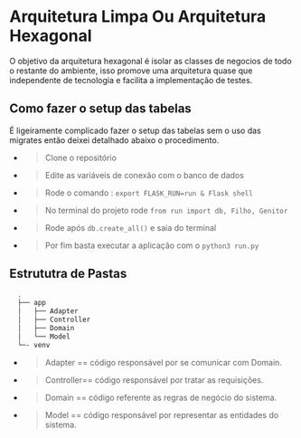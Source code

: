 # Arquitetura Limpa Ou Arquitetura Hexagonal

O objetivo da arquitetura hexagonal é isolar as classes de negocios de todo o restante do ambiente, isso promove uma arquitetura quase que independente de tecnologia e facilita a implementação de testes.

## Como fazer o setup das tabelas
É ligeiramente complicado fazer o setup das tabelas sem o uso das migrates então deixei detalhado abaixo o procedimento.

- > Clone o repositório
- > Edite as variáveis de conexão com o banco de dados 
- > Rode o comando : `export FLASK_RUN=run & Flask shell `
- > No terminal do projeto rode `from run import db, Filho, Genitor`
- > Rode após `db.create_all()` e saia do terminal
- > Por fim basta executar a aplicação com o `python3 run.py`

## Estrututra de Pastas

```bash
  .
  ├── app
  │   ├── Adapter
  │   ├── Controller
  │   ├── Domain
  │   └── Model
  └─- venv

```

- > Adapter == código responsável por se comunicar com Domain.
- > Controller== código responsável por tratar as requisições.
- > Domain == código referente as regras de negócio do sistema.
- > Model == código responsável por representar as entidades do sistema.